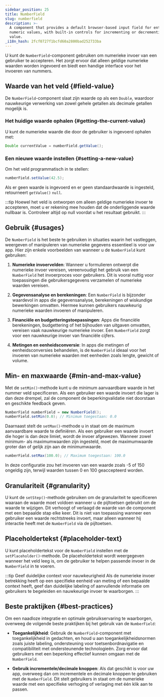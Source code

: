 ```yaml
---
sidebar_position: 25
title: NumberField
slug: numberfield
description: >-
  A component that provides a default browser-based input field for entering
  numeric values, with built-in controls for incrementing or decrementing the
  value.
_i18n_hash: 2fcf0727f1bcfd60a2800bad252733ba
---
```

<DocChip chip='shadow' />
<DocChip chip='name' label="dwc-field" />
<DocChip chip='since' label='23.02' />
<JavadocLink type="foundation" location="com/webforj/component/field/NumberField" top='true' />

<ParentLink parent="Field" />

U kunt de `NumberField`-component gebruiken om numerieke invoer van een gebruiker te accepteren. Het zorgt ervoor dat alleen geldige numerieke waarden worden ingevoerd en biedt een handige interface voor het invoeren van nummers.

<ComponentDemo 
path='/webforj/numberfield?'
javaE='https://raw.githubusercontent.com/webforj/webforj-documentation/refs/heads/main/src/main/java/com/webforj/samples/views/fields/numberfield/NumberFieldView.java'
/>

## Waarde van het veld {#field-value}

De `NumberField`-component slaat zijn waarde op als een `Double`, waardoor nauwkeurige verwerking van zowel gehele getallen als decimale getallen mogelijk is.

### Het huidige waarde ophalen {#getting-the-current-value}

U kunt de numerieke waarde die door de gebruiker is ingevoerd ophalen met:

```java
Double currentValue = numberField.getValue();
```

### Een nieuwe waarde instellen {#setting-a-new-value}

Om het veld programmatisch in te stellen:

```java
numberField.setValue(42.5);
```

Als er geen waarde is ingevoerd en er geen standaardwaarde is ingesteld, retourneert `getValue()` `null`.

:::tip
Hoewel het veld is ontworpen om alleen geldige numerieke invoer te accepteren, moet u er rekening mee houden dat de onderliggende waarde nullbaar is. Controleer altijd op null voordat u het resultaat gebruikt.
:::

## Gebruik {#usages}

De `NumberField` is het beste te gebruiken in situaties waarin het vastleggen, weergeven of manipuleren van numerieke gegevens essentieel is voor uw app. Hier zijn enkele voorbeelden van wanneer u de `NumberField` kunt gebruiken:

1. **Numerieke invoervelden**: Wanneer u formulieren ontwerpt die numerieke invoer vereisen, vereenvoudigt het gebruik van een `NumberField` het invoerproces voor gebruikers. Dit is vooral nuttig voor toepassingen die gebruikersgegevens verzamelen of numerieke waarden vereisen.

2. **Gegevensanalyse en berekeningen**: Een `NumberField` is bijzonder waardevol in apps die gegevensanalyse, berekeningen of wiskundige bewerkingen omvatten. Hiermee kunnen gebruikers nauwkeurig numerieke waarden invoeren of manipuleren.

3. **Financiële en budgetteringstoepassingen**: Apps die financiële berekeningen, budgettering of het bijhouden van uitgaven omvatten, vereisen vaak nauwkeurige numerieke invoer. Een `NumberField` zorgt voor een nauwkeurige invoer van financiële cijfers.

4. **Metingen en eenheidsconversie**: In apps die metingen of eenheidsconversies behandelen, is de `NumberField` ideaal voor het invoeren van numerieke waarden met eenheden zoals lengte, gewicht of volume.

## Min- en maxwaarde {#min-and-max-value}

Met de `setMin()`-methode kunt u de minimum aanvaardbare waarde in het nummer veld specificeren. Als een gebruiker een waarde invoert die lager is dan deze drempel, zal de component de beperkingvalidatie niet doorstaan en geschikte feedback geven.

```java
NumberField numberField = new NumberField();
numberField.setMin(0.0); // Minimum toegestaan: 0.0
```

Daarnaast stelt de `setMax()`-methode u in staat om de maximum aanvaardbare waarde te definiëren. Als een gebruiker een waarde invoert die hoger is dan deze limiet, wordt de invoer afgewezen. Wanneer zowel minimum- als maximumwaarden zijn ingesteld, moet de maximumwaarde groter dan of gelijk zijn aan de minimumwaarde.

```java
numberField.setMax(100.0); // Maximum toegestaan: 100.0
```

In deze configuratie zou het invoeren van een waarde zoals -5 of 150 ongeldig zijn, terwijl waarden tussen 0 en 100 geaccepteerd worden.

## Granulariteit {#granularity}

U kunt de `setStep()`-methode gebruiken om de granulariteit te specificeren waaraan de waarde moet voldoen wanneer u de pijltoetsen gebruikt om de waarde te wijzigen. Dit verhoogt of verlaagd de waarde van de component met een bepaalde stap elke keer. Dit is niet van toepassing wanneer een gebruiker een waarde rechtstreeks invoert, maar alleen wanneer hij interactie heeft met de `NumberField` via de pijltoetsen.

## Placeholdertekst {#placeholder-text}

U kunt placeholdertekst voor de `NumberField` instellen met de `setPlaceholder()`-methode. De placeholdertekst wordt weergegeven wanneer het veld leeg is, om de gebruiker te helpen passende invoer in de `NumberField` in te voeren.

:::tip Geef duidelijke context voor nauwkeurigheid
Als de numerieke invoer betrekking heeft op een specifieke eenheid van meting of een bepaalde context heeft, geef dan duidelijke labeling of aanvullende informatie om gebruikers te begeleiden en nauwkeurige invoer te waarborgen.
:::

## Beste praktijken {#best-practices}

Om een naadloze integratie en optimale gebruikservaring te waarborgen, overweeg de volgende beste praktijken bij het gebruik van de `NumberField`:

- **Toegankelijkheid**: Gebruik de `NumberField`-component met toegankelijkheid in gedachten, en houd u aan toegankelijkheidsnormen zoals juiste labeling, ondersteuning voor toetsenbordnavigatie en compatibiliteit met ondersteunende technologieën. Zorg ervoor dat gebruikers met een beperking effectief kunnen omgaan met de `NumberField`.

- **Gebruik incrementele/decimale knoppen**: Als dat geschikt is voor uw app, overweeg dan om incrementele en decimale knoppen te gebruiken met de `NumberField`. Dit stelt gebruikers in staat om de numerieke waarde met een specifieke verhoging of verlaging met één klik aan te passen.

